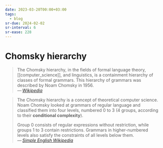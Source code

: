 ```yaml
---
date: 2023-03-20T00:00+03:00
tags:
  - blog
sr-due: 2024-02-02
sr-interval: 6
sr-ease: 228
---
```


# Chomsky hierarchy

> The Chomsky hierarchy, in the fields of formal language theory,
> [[computer_science]], and linguistics, is a containment hierarchy of classes
> of formal grammars. This hierarchy of grammars was described by Noam Chomsky
> in 1956.\
> — <cite>[Wikipedia](https://en.wikipedia.org/wiki/Chomsky_hierarchy)</cite>

> The Chomsky hierarchy is a concept of theoretical computer science. Noam
> Chomsky looked at grammars of regular language and classified them into four
> levels, numbered 0 to 3 (4 groups, according to their **conditional
> complexity**).
>
> Group 0 consists of regular expressions without restriction, while groups 1 to
> 3 contain restrictions. Grammars in higher-numbered levels also satisfy the
> constraints of all levels below them.\
> — <cite>[Simple English Wikipedia](https://simple.wikipedia.org/wiki/Chomsky_hierarchy)</cite>

